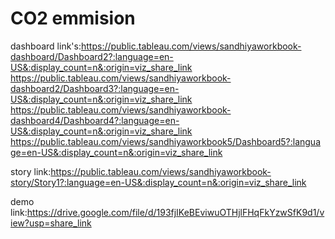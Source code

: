 # CO2 emmision 


dashboard link's:https://public.tableau.com/views/sandhiyaworkbook-dashboard/Dashboard2?:language=en-US&:display_count=n&:origin=viz_share_link
https://public.tableau.com/views/sandhiyaworkbook-dashboard2/Dashboard3?:language=en-US&:display_count=n&:origin=viz_share_link
https://public.tableau.com/views/sandhiyaworkbook-dashboard4/Dashboard4?:language=en-US&:display_count=n&:origin=viz_share_link
https://public.tableau.com/views/sandhiyaworkbook5/Dashboard5?:language=en-US&:display_count=n&:origin=viz_share_link

story link:https://public.tableau.com/views/sandhiyaworkbook-story/Story1?:language=en-US&:display_count=n&:origin=viz_share_link

demo link:https://drive.google.com/file/d/193fjIKeBEviwuOTHjlFHqFkYzwSfK9d1/view?usp=share_link

